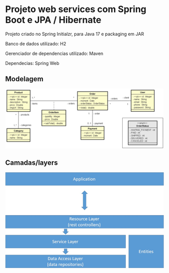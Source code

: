 # Projeto web services com Spring Boot e JPA / Hibernate
Projeto criado no Spring Initialzr, para Java 17 e packaging em JAR

Banco de dados utilizado: H2

Gerenciador de dependencias utilizado: Maven

Dependecias: Spring Web

## Modelagem
![Logo](https://github.com/GiovaniFetzner/workshop-springbot-jpa/blob/master/Modelo%20de%20Dominio.png)

## Camadas/layers
![Logo](https://github.com/GiovaniFetzner/workshop-springbot-jpa/blob/master/Camadas.png)

